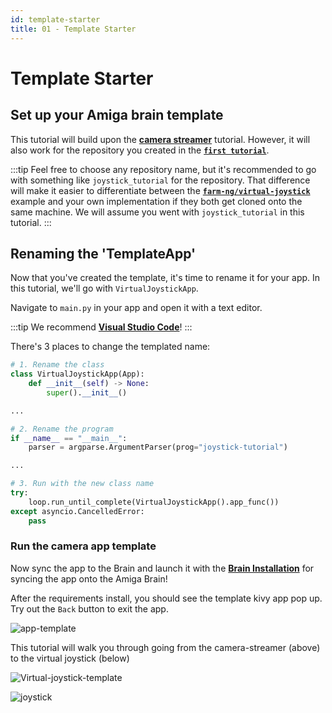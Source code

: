 ```yaml
---
id: template-starter
title: 01 - Template Starter
---
```

# Template Starter

## Set up your Amiga brain template

This tutorial will build upon the
[**camera streamer**](/docs/tutorials/camera_streamer/01_template_starter.md) tutorial. However,
it will also work for the repository you created in the
[**`first tutorial`**](/docs/tutorials/introduction/getting-started-kivy).

:::tip
Feel free to choose any repository name, but it's recommended to
go with something like `joystick_tutorial` for the repository.
That difference will make it easier to differentiate between the
[**`farm-ng/virtual-joystick`**](https://github.com/farm-ng/virtual-joystick-v2)
example and your own implementation if they both get cloned onto
the same machine.
We will assume you went with `joystick_tutorial` in this tutorial.
:::

## Renaming the 'TemplateApp'

Now that you've created the template, it's time to rename it for
your app.
In this tutorial, we'll go with `VirtualJoystickApp`.

Navigate to `main.py` in your app and open it with a text editor.

:::tip
We recommend [**Visual Studio Code**](https://code.visualstudio.com/)!
:::

There's 3 places to change the templated name:

```Python
# 1. Rename the class
class VirtualJoystickApp(App):
    def __init__(self) -> None:
        super().__init__()

...

# 2. Rename the program
if __name__ == "__main__":
    parser = argparse.ArgumentParser(prog="joystick-tutorial")

...

# 3. Run with the new class name
try:
    loop.run_until_complete(VirtualJoystickApp().app_func())
except asyncio.CancelledError:
    pass
```

### Run the camera app template

Now sync the app to the Brain and launch it with the
[**Brain Installation**](/docs/tutorials/introduction/getting-started-kivy#brain-setup)
for syncing the app onto the Amiga Brain!

After the requirements install, you should see the template kivy
app pop up.
Try out the `Back` button to exit the app.

![app-template](https://user-images.githubusercontent.com/53625197/216075393-6e578a01-677e-4279-b224-70fd3f73ce5f.png)

This tutorial will walk you through going from the camera-streamer (above) to the virtual joystick (below)

![Virtual-joystick-template](https://user-images.githubusercontent.com/53625197/200641720-c722fa9f-f6a3-4918-a4f0-d7270b73fd43.png)

![joystick](https://user-images.githubusercontent.com/53625197/200641720-c722fa9f-f6a3-4918-a4f0-d7270b73fd43.png)
